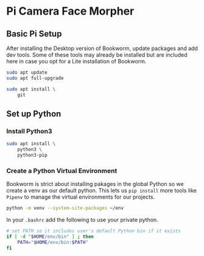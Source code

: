 # Pi Camera Face Morpher

## Basic Pi Setup

After installing the Desktop version of Bookworm, update packages and add dev tools. Some of these tools may already be installed but are included here in case you opt for a Lite installation of Bookworm.

```bash
sudo apt update
sudo apt full-upgrade
```

```bash
sudo apt install \
    git
```

## Set up Python

### Install Python3

```bash
sudo apt install \
    python3 \
    python3-pip 
```

### Create a Python Virtual Environment

Bookworm is strict about installing pakages in the global Python so we create a venv as our default python. This lets us `pip install` more tools like `Pipenv` to manage the virtual environments for our projects.

```bash
python -m venv --system-site-packages ~/env
```

In your `.bashrc` add the following to use your private python.

```bash
# set PATH so it includes user's default Python bin if it exists
if [ -d "$HOME/env/bin" ] ; then
    PATH="$HOME/env/bin:$PATH"
fi
```
